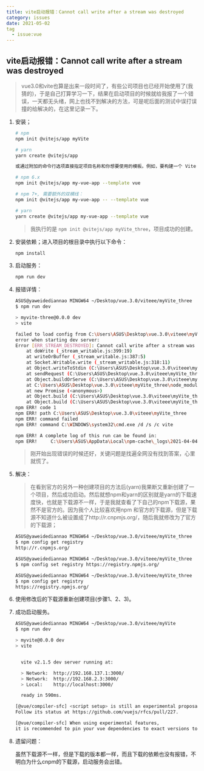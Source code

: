 ```yaml
---
title: vite启动报错：Cannot call write after a stream was destroyed
category: issues
date: 2021-05-02
tag
  - issue:vue
---
```


## vite启动报错：Cannot call write after a stream was destroyed

> vue3.0和vite也算是出来一段时间了，有些公司项目也已经开始使用了(我猜的)，于是自己打算学习一下，结果在启动项目的时候就给我报了一个错误，一天都无头绪，网上也找不到解决的方法，可是呢后面的测试中误打误撞的给解决的，在这里记录一下。

1. 安装；

   ```bash
   # npm
   npm init @vitejs/app myVite
   
   # yarn
   yarn create @vitejs/app
   
   或通过附加的命令行选项直接指定项目名称和你想要使用的模板。例如，要构建一个 Vite + Vue 项目，运行:
   
   # npm 6.x
   npm init @vitejs/app my-vue-app --template vue
   
   # npm 7+, 需要额外的双横线：
   npm init @vitejs/app my-vue-app -- --template vue
   
   # yarn
   yarn create @vitejs/app my-vue-app --template vue
   ```

   > 我执行的是 `npm init @vitejs/app myVite_three`，项目成功的创建。

2. 安装依赖；进入项目的根目录中执行以下命令：

   ```bash
   npm install
   ```

3. 启动服务：

   ```bash
   npm run dev
   ```

4. 报错详情：

   ```bash
   ASUS@yaweidediannao MINGW64 ~/Desktop/vue.3.0/viteee/myVite_three
   $ npm run dev
   
   > myvite-three@0.0.0 dev
   > vite
   
   failed to load config from C:\Users\ASUS\Desktop\vue.3.0\viteee\myVite_three\vite.config.js
   error when starting dev server:
   Error [ERR_STREAM_DESTROYED]: Cannot call write after a stream was destroyed
       at doWrite (_stream_writable.js:399:19)
       at writeOrBuffer (_stream_writable.js:387:5)
       at Socket.Writable.write (_stream_writable.js:318:11)
       at Object.writeToStdin (C:\Users\ASUS\Desktop\vue.3.0\viteee\myVite_three\node_modules\esbuild\lib\main.js:1413:19)
       at sendRequest (C:\Users\ASUS\Desktop\vue.3.0\viteee\myVite_three\node_modules\esbuild\lib\main.js:576:14)
       at Object.buildOrServe (C:\Users\ASUS\Desktop\vue.3.0\viteee\myVite_three\node_modules\esbuild\lib\main.js:1044:11)
       at C:\Users\ASUS\Desktop\vue.3.0\viteee\myVite_three\node_modules\esbuild\lib\main.js:1444:17
       at new Promise (<anonymous>)
       at Object.build (C:\Users\ASUS\Desktop\vue.3.0\viteee\myVite_three\node_modules\esbuild\lib\main.js:1443:14)
       at Object.build (C:\Users\ASUS\Desktop\vue.3.0\viteee\myVite_three\node_modules\esbuild\lib\main.js:1334:51)
   npm ERR! code 1
   npm ERR! path C:\Users\ASUS\Desktop\vue.3.0\viteee\myVite_three
   npm ERR! command failed
   npm ERR! command C:\WINDOWS\system32\cmd.exe /d /s /c vite
   
   npm ERR! A complete log of this run can be found in:
   npm ERR!     C:\Users\ASUS\AppData\Local\npm-cache\_logs\2021-04-04T06_57_46_748Z-debug.log
   
   ```

   > 刚开始出现错误的时候还好，关键问题是找遍全网没有找到答案，心里就慌了。

5. 解决：

   > 在看到官方的另外一种创建项目的方法后(yarn)我果断又重新创建了一个项目，然后成功启动。然后就想npm和yarn的区别就是yarn的下载速度快，也就是下载源不一样，于是我就查看了下自己的npm下载源，果然不是官方的。因为我个人比较喜欢用npm 和官方的下载源，但是下载源不知道什么被设置成了http://r.cnpmjs.org/，随后我就修改为了官方的下载源；

   ```bash
   ASUS@yaweidediannao MINGW64 ~/Desktop/vue.3.0/viteee/myVite_three
   $ npm config get registry
   http://r.cnpmjs.org/
   
   ASUS@yaweidediannao MINGW64 ~/Desktop/vue.3.0/viteee/myVite_three
   $ npm config set registry https://registry.npmjs.org/
   
   ASUS@yaweidediannao MINGW64 ~/Desktop/vue.3.0/viteee/myVite_three
   $ npm config get registry
   https://registry.npmjs.org/
   
   ```

6. 使用修改后的下载源重新创建项目(步骤1、2、3)。

7. 成功启动服务。

   ```bash
   ASUS@yaweidediannao MINGW64 ~/Desktop/vue.3.0/viteee/myVite
   $ npm run dev
   
   > myvite@0.0.0 dev
   > vite
   
   
     vite v2.1.5 dev server running at:
   
     > Network:  http://192.168.137.1:3000/
     > Network:  http://192.168.2.3:3000/
     > Local:    http://localhost:3000/
   
     ready in 590ms.
   
   [@vue/compiler-sfc] <script setup> is still an experimental proposal.
   Follow its status at https://github.com/vuejs/rfcs/pull/227.
   
   [@vue/compiler-sfc] When using experimental features,
   it is recommended to pin your vue dependencies to exact versions to avoid breakage.
   
   ```

8. 遗留问题：

   虽然下载源不一样，但是下载的版本都一样，而且下载的依赖也没有报错，不明白为什么cnpm的下载源，启动服务会出错。
